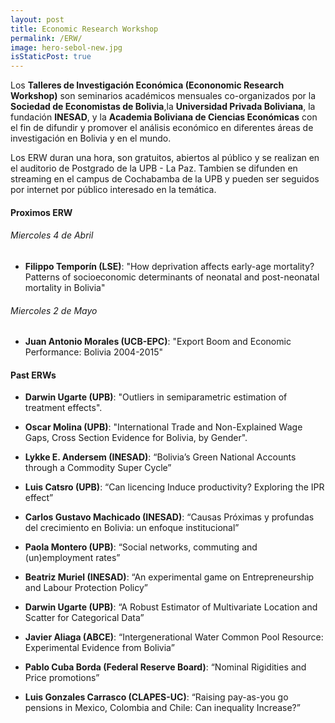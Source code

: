 ```yaml
---
layout: post
title: Economic Research Workshop
permalink: /ERW/
image: hero-sebol-new.jpg
isStaticPost: true
---
```


Los **Talleres de Investigación Económica (Econonomic Research Workshop)** son seminarios académicos mensuales co-organizados por la **Sociedad de Economistas de Bolivia**,la **Universidad Privada Boliviana**, la fundación **INESAD**, y la **Academia Boliviana de Ciencias Económicas** con el fin de difundir y promover el análisis económico en diferentes áreas de investigación en Bolivia y en el mundo.  

Los ERW duran una hora, son gratuitos, abiertos al público y se realizan en el auditorio de Postgrado de la UPB - La Paz. Tambien se difunden en streaming en el campus de Cochabamba de la UPB y pueden ser seguidos por internet por público interesado en la temática.

#### Proximos ERW

###### Miercoles 4 de Abril

* **Filippo Temporín (LSE)**: "How deprivation affects early-age mortality? Patterns of socioeconomic determinants of neonatal and post-neonatal mortality in Bolivia"

###### Miercoles 2 de Mayo

* **Juan Antonio Morales (UCB-EPC)**: "Export Boom and Economic Performance:  Bolivia 2004-2015"


#### Past ERWs

* **Darwin Ugarte (UPB)**: "Outliers in semiparametric estimation of treatment effects".

* **Oscar Molina (UPB)**: "International Trade and Non-Explained Wage Gaps, Cross Section Evidence for Bolivia, by Gender".

* **Lykke E. Andersem (INESAD)**: “Bolivia’s Green National Accounts through a Commodity Super Cycle”

* **Luis Catsro (UPB)**: “Can licencing Induce productivity? Exploring the IPR effect”

* **Carlos Gustavo Machicado (INESAD)**: “Causas Próximas y profundas del crecimiento en Bolivia: un enfoque institucional”

* **Paola Montero (UPB)**: “Social networks, commuting and (un)employment rates”

* **Beatriz Muriel (INESAD)**: “An experimental game on Entrepreneurship and Labour Protection Policy”

* **Darwin Ugarte (UPB)**: “A Robust Estimator of Multivariate Location and Scatter for Categorical Data”

* **Javier Aliaga (ABCE)**: “Intergenerational Water Common Pool Resource: Experimental Evidence from Bolivia”

* **Pablo Cuba Borda (Federal Reserve Board)**: “Nominal Rigidities and Price promotions”

* **Luis Gonzales Carrasco (CLAPES-UC)**: “Raising pay-as-you go pensions in Mexico, Colombia and Chile: Can inequality Increase?”


<!-- <img class="img-responsive feature-image" src="{{ site.baseurl }}/img/posts/cod.jpg" style="display:none"> -->
